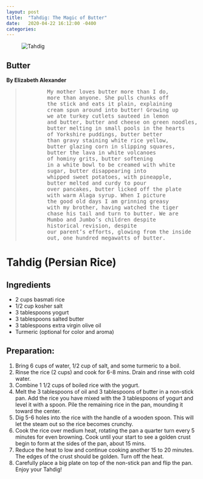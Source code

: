 ```yaml
---
layout: post
title:  "Tahdig: The Magic of Butter"
date:   2020-04-22 16:12:00 -0400
categories:
---
```


<html lang = "en-US">
<body>
        <figure>
             <img alt="Tahdig" src= "{{ site.baseurl }}/assets/img/tahdig.jpg">
        </figure>
        <h2 id="h01">Butter</h2>
        <b>By Elizabeth Alexander</b>
        <blockquote cite="https://www.poetryfoundation.org/poems/52416/butter-56d230df0abef">
        <pre>
        My mother loves butter more than I do,
        more than anyone. She pulls chunks off
        the stick and eats it plain, explaining
        cream spun around into butter! Growing up
        we ate turkey cutlets sauteed in lemon
        and butter, butter and cheese on green noodles,
        butter melting in small pools in the hearts
        of Yorkshire puddings, butter better
        than gravy staining white rice yellow,
        butter glazing corn in slipping squares,
        butter the lava in white volcanoes
        of hominy grits, butter softening
        in a white bowl to be creamed with white
        sugar, butter disappearing into
        whipped sweet potatoes, with pineapple,
        butter melted and curdy to pour
        over pancakes, butter licked off the plate
        with warm Alaga syrup. When I picture
        the good old days I am grinning greasy
        with my brother, having watched the tiger
        chase his tail and turn to butter. We are
        Mumbo and Jumbo’s children despite   
        historical revision, despite
        our parent’s efforts, glowing from the inside
        out, one hundred megawatts of butter.  
</pre>
</blockquote>

<h1>Tahdig (Persian Rice)</h1>

<h2>Ingredients</h2>
<ul>
    <li>2 cups basmati rice</li>
    <li>1/2 cup kosher salt</li>
    <li>3 tablespoons yogurt</li>
    <li>3 tablespoons salted butter</li>
    <li>3 tablespoons extra virgin olive oil</li>
    <li>Turmeric (optional for color and aroma)</li>
</ul>

<h2>Preparation:</h2>
<ol>
    <li>Bring 6 cups of water, 1/2 cup of salt, and some turmeric to a boil.</li>
    <li>Rinse the rice (2 cups) and cook for 6-8 mins. Drain and rinse with cold water.</li>
    <li>Combine 1 1/2 cups of boiled rice with the yogurt.</li>
    <li>Melt the 3 tablespoons of oil and 3 tablespoons of butter in a non-stick pan. Add the rice you have mixed with the 3 tablespoons of yogurt and level it with a spoon. Pile the remaining rice in the pan, mounding it toward the center.</li>
    <li>Dig 5-6 holes into the rice with the handle of a wooden spoon. This will let the steam out so the rice becomes crunchy.</li>
    <li>Cook the rice over medium heat, rotating the pan a quarter turn every 5 minutes for even browning. Cook until your start to see a golden crust begin to form at the sides of the pan, about 15 mins.</li>
    <li>Reduce the heat to low and continue cooking another 15 to 20 minutes. The edges of the crust should be golden. Turn off the heat.</li>
    <li>Carefully place a big plate on top of the non-stick pan and flip the pan. Enjoy your Tahdig!</li>
</ol>

</body>
</html>
